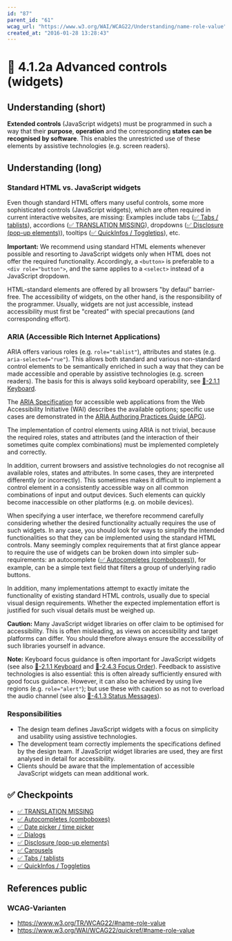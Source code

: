 ```yaml
---
id: "87"
parent_id: "61"
wcag_url: "https://www.w3.org/WAI/WCAG22/Understanding/name-role-value"
created_at: "2016-01-28 13:28:43"
---
```


# 📜 4.1.2a Advanced controls (widgets)

## Understanding (short)

**Extended controls** (JavaScript widgets) must be programmed in such a way that their **purpose**, **operation** and the corresponding **states can be recognised by software**. This enables the unrestricted use of these elements by assistive technologies (e.g. screen readers).

## Understanding (long)

### Standard HTML vs. JavaScript widgets

Even though standard HTML offers many useful controls, some more sophisticated controls (JavaScript widgets), which are often required in current interactive websites, are missing: Examples include tabs ([✅ Tabs / tablists](/en/wcag/4.1.2a-advanced-controls-widgets/tabs-tablists)), accordions ([✅ TRANSLATION MISSING](/en/wcag/4.1.2a-advanced-controls-widgets/translation-missing)), dropdowns ([✅ Disclosure (pop-up elements)](/en/wcag/4.1.2a-advanced-controls-widgets/disclosure-pop-up-elements)), tooltips ([✅ QuickInfos / Toggletips](/en/wcag/4.1.2a-advanced-controls-widgets/quickinfos-toggletips)), etc.

**Important:** We recommend using standard HTML elements whenever possible and resorting to JavaScript widgets only when HTML does not offer the required functionality. Accordingly, a `<button>` is preferable to a `<div role="button">`, and the same applies to a `<select>` instead of a JavaScript dropdown.

HTML-standard elements are offered by all browsers "by defaul" barrier-free. The accessibility of widgets, on the other hand, is the responsibility of the programmer. Usually, widgets are not just accessible, instead accessibility must first be "created" with special precautions (and corresponding effort).


### ARIA (Accessible Rich Internet Applications)

ARIA offers various roles (e.g. `role="tablist"`), attributes and states (e.g. `aria-selected="rue"`). This allows both standard and various non-standard control elements to be semantically enriched in such a way that they can be made accessible and operable by assistive technologies (e.g. screen readers). The basis for this is always solid keyboard operability, see [📜-2.1.1 Keyboard](/en/wcag/2.1.1-keyboard).

The [ARIA Specification](https://www.w3.org/WAI/standards-guidelines/aria/) for accessible web applications from the Web Accessibility Initiative (WAI) describes the available options; specific use cases are demonstrated in the [ARIA Authoring Practices Guide (APG)](https://www.w3.org/WAI/ARIA/apg/patterns/).

The implementation of control elements using ARIA is not trivial, because the required roles, states and attributes (and the interaction of their sometimes quite complex combinations) must be implemented completely and correctly.

In addition, current browsers and assistive technologies do not recognise all available roles, states and attributes. In some cases, they are interpreted differently (or incorrectly). This sometimes makes it difficult to implement a control element in a consistently accessible way on all common combinations of input and output devices. Such elements can quickly become inaccessible on other platforms (e.g. on mobile devices).

When specifying a user interface, we therefore recommend carefully considering whether the desired functionality actually requires the use of such widgets. In any case, you should look for ways to simplify the intended functionalities so that they can be implemented using the standard HTML controls. Many seemingly complex requirements that at first glance appear to require the use of widgets can be broken down into simpler sub-requirements: an autocomplete ([✅ Autocompletes (comboboxes)](/en/wcag/4.1.2a-advanced-controls-widgets/autocompletes-comboboxes)), for example, can be a simple text field that filters a group of underlying radio buttons.

In addition, many implementations attempt to exactly imitate the functionality of existing standard HTML controls, usually due to special visual design requirements. Whether the expected implementation effort is justified for such visual details must be weighed up.

**Caution:** Many JavaScript widget libraries on offer claim to be optimised for accessibility. This is often misleading, as views on accessibility and target platforms can differ. You should therefore always ensure the accessibility of such libraries yourself in advance.

**Note:** Keyboard focus guidance is often important for JavaScript widgets (see also [📜-2.1.1 Keyboard](/en/wcag/2.1.1-keyboard) and [📜-2.4.3 Focus Order](/en/wcag/2.4.3-focus-order)). Feedback to assistive technologies is also essential: this is often already sufficiently ensured with good focus guidance. However, it can also be achieved by using live regions (e.g. `role="alert"`); but use these with caution so as not to overload the audio channel (see also [📜-4.1.3 Status Messages](/en/wcag/4.1.3-status-messages)).

### Responsibilities

- The design team defines JavaScript widgets with a focus on simplicity and usability using assistive technologies.
- The development team correctly implements the specifications defined by the design team. If JavaScript widget libraries are used, they are first analysed in detail for accessibility.
- Clients should be aware that the implementation of accessible JavaScript widgets can mean additional work.

## ✅ Checkpoints

- [✅ TRANSLATION MISSING](translation-missing)
- [✅ Autocompletes (comboboxes)](autocompletes-comboboxes)
- [✅ Date picker / time picker](date-picker-time-picker)
- [✅ Dialogs](dialogs)
- [✅ Disclosure (pop-up elements)](disclosure-pop-up-elements)
- [✅ Carousels](carousels)
- [✅ Tabs / tablists](tabs-tablists)
- [✅ QuickInfos / Toggletips](quickinfos-toggletips)

## References public

### WCAG-Varianten
- <https://www.w3.org/TR/WCAG22/#name-role-value>
- <https://www.w3.org/WAI/WCAG22/quickref/#name-role-value>